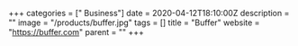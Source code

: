 +++
categories = [" Business"]
date = 2020-04-12T18:10:00Z
description = ""
image = "/products/buffer.jpg"
tags = []
title = "Buffer"
website = "https://buffer.com"
parent = ""
+++
